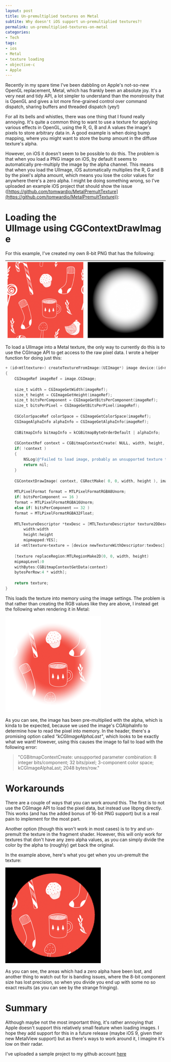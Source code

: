 ```yaml
---
layout: post
title: Un-premultiplied textures on Metal
subtite: Why doesn't iOS support un-premultiplied textures?!
permalink: un-premultiplied-textures-on-metal
categories:
- Tech
tags:
- ios
- Metal
- texture loading
- objective-c
- Apple
---
```

Recently in my spare time I've been dabbling on Apple's not-so-new OpenGL replacement, Metal, which has frankly been an absolute joy. It's a very neat and tidy API, a lot simpler to understand than the monstrosity that is OpenGL and gives a lot more fine-grained control over command dispatch, sharing buffers and threaded dispatch (yey!)

For all its bells and whistles, there was one thing that I found really annoying. It's quite a common thing to want to use a texture for applying various effects in OpenGL, using the R, G, B and A values the image's pixels to store arbitrary data in. A good example is when doing bump mapping, where you might want to store the bump amount in the diffuse texture's alpha.

However, on iOS it doesn't seem to be possible to do this. The problem is that when you load a PNG image on iOS, by default it seems to automatically pre-multiply the image by the alpha channel. This means that when you load the UIImage, iOS automatically multiplies the R, G and B by the pixel's alpha amount, which means you lose the color values for anywhere there's a zero alpha. I might be doing something wrong, so I've uploaded an example iOS project that should show the issue ([https://github.com/tomwardio/MetalPremultTexture](https://github.com/tomwardio/MetalPremultTexture)):

# Loading the UIImage using CGContextDrawImage

For this example, I've created my own 8-bit PNG that has the following:

[![RGB](/uploads/posts/un-premultiplied-textures-on-metal/texture-small.png)](/uploads/posts/un-premultiplied-textures-on-metal/texture.png) | [![Alpha](/uploads/posts/un-premultiplied-textures-on-metal/alpha-small.png)](/uploads/posts/un-premultiplied-textures-on-metal/alpha.png)
------------- | -------------

To load a UIImage into a Metal texture, the only way to currently do this is to use the CGImage API to get access to the raw pixel data. I wrote a helper function for doing just this:

```objective-c
+ (id<mtltexture>) createTextureFromImage:(UIImage*) image device:(id<mtldevice>) device
{
    CGImageRef imageRef = image.CGImage;

    size_t width = CGImageGetWidth(imageRef);
    size_t height = CGImageGetHeight(imageRef);
    size_t bitsPerComponent = CGImageGetBitsPerComponent(imageRef);
    size_t bitsPerPixel = CGImageGetBitsPerPixel(imageRef);

    CGColorSpaceRef colorSpace = CGImageGetColorSpace(imageRef);
    CGImageAlphaInfo alphaInfo = CGImageGetAlphaInfo(imageRef);

    CGBitmapInfo bitmapInfo = kCGBitmapByteOrderDefault | alphaInfo;

    CGContextRef context = CGBitmapContextCreate( NULL, width, height, bitsPerComponent, (bitsPerPixel / 8) * width, colorSpace, bitmapInfo);
    if( !context )
    {
        NSLog(@"Failed to load image, probably an unsupported texture type");
        return nil;
    }

    CGContextDrawImage( context, CGRectMake( 0, 0, width, height ), image.CGImage );

    MTLPixelFormat format = MTLPixelFormatRGBA8Unorm;
    if( bitsPerComponent == 16 )
    format = MTLPixelFormatRGBA16Unorm;
    else if( bitsPerComponent == 32 )
    format = MTLPixelFormatRGBA32Float;

    MTLTextureDescriptor *texDesc = [MTLTextureDescriptor texture2DDescriptorWithPixelFormat:format
        width:width
        height:height
        mipmapped:YES];
    id <mtltexture>texture = [device newTextureWithDescriptor:texDesc];

    [texture replaceRegion:MTLRegionMake2D(0, 0, width, height)
    mipmapLevel:0
    withBytes:CGBitmapContextGetData(context)
    bytesPerRow:4 * width];

    return texture;
}
```

This loads the texture into memory using the image settings. The problem is that rather than creating the RGB values like they are above, I instead get the following when rendering it in Metal:

[![Rendered texture](/uploads/posts/un-premultiplied-textures-on-metal/result-small.png)](/uploads/posts/un-premultiplied-textures-on-metal/result.png)

As you can see, the image has been pre-multiplied with the alpha, which is kinda to be expected, because we used the image's CGAlphaInfo to determine how to read the pixel into memory. In the header, there's a promising option called _"kCGImageAlphaLast"_, which looks to be exactly what we want! However, using this causes the image to fail to load with the following error:

> "CGBitmapContextCreate: unsupported parameter combination: 8 integer bits/component; 32 bits/pixel; 3-component color space; kCGImageAlphaLast; 2048 bytes/row."

# Workarounds

There are a couple of ways that you can work around this. The first is to not use the CGImage API to load the pixel data, but instead use libpng directly. This works (and has the added bonus of 16-bit PNG support) but is a real pain to implement for the most part.

Another option (though this won't work in most cases) is to try and un-premult the texture in the fragment shader. However, this will only work for textures that don't have any zero alpha values, as you can simply divide the color by the alpha to (roughly) get back the original.

In the example above, here's what you get when you un-premult the texture:

[![RGB / A](/uploads/posts/un-premultiplied-textures-on-metal/unpremult-small.png)](/uploads/posts/un-premultiplied-textures-on-metal/unpremult.png)

As you can see, the areas which had a zero alpha have been lost, and another thing to watch out for is banding issues, where the 8-bit component size has lost precision, so when you divide you end up with some no so exact results (as you can see by the strange fringing).

# Summary

Although maybe not the most important thing, it's rather annoying that Apple doesn't support this relatively small feature when loading images. I hope they add support for this in a future release (maybe iOS 9, given their new MetalView support) but as there's ways to work around it, I imagine it's low on their radar.

I've uploaded a sample project to my github account [here](https://github.com/tomwardio/MetalPremultTexture)
